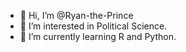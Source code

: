 - 👋 Hi, I’m @Ryan-the-Prince
- 👀 I’m interested in Political Science.
- 🌱 I’m currently learning R and Python.

<!---
Ryan-the-Prince/Ryan-the-Prince is a ✨ special ✨ repository because its `README.md` (this file) appears on your GitHub profile.
You can click the Preview link to take a look at your changes.
--->
